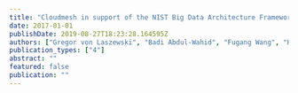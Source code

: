 ```yaml
---
title: "Cloudmesh in support of the NIST Big Data Architecture Framework"
date: 2017-01-01
publishDate: 2019-08-27T18:23:28.164595Z
authors: ["Gregor von Laszewski", "Badi Abdul-Wahid", "Fugang Wang", "Hyungro Lee", "Geoffrey C Fox", "Wo Chang"]
publication_types: ["4"]
abstract: ""
featured: false
publication: ""
---
```


